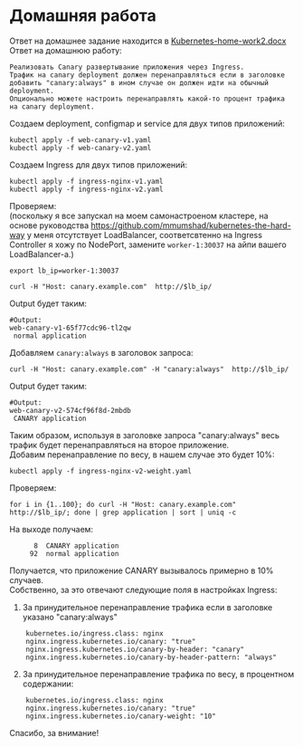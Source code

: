 # Домашняя работа

Ответ на домашнее задание находится в [Kubernetes-home-work2.docx](Kubernetes-home-work2.docx)   
Ответ на домашнюю работу:
```
Реализовать Canary развертывание приложения через Ingress. 
Трафик на canary deployment должен перенаправляться если в заголовке добавить "canary:always" в ином случае он должен идти на обычный deployment. 
Опционально можете настроить перенаправлять какой-то процент трафика на canary deployment.
```

Создаем deployment, configmap и service для двух типов приложений:
```
kubectl apply -f web-canary-v1.yaml
kubectl apply -f web-canary-v2.yaml
```

Создаем Ingress для двух типов приложений:
```
kubectl apply -f ingress-nginx-v1.yaml
kubectl apply -f ingress-nginx-v2.yaml
```
Проверяем:  
(поскольку я все запускал на моем самонастроеном кластере, на основе руководства https://github.com/mmumshad/kubernetes-the-hard-way у меня отсутствует LoadBalancer, соответсвтенно на Ingress Controller я хожу по NodePort, замените `worker-1:30037` на айпи вашего LoadBalancer-а.)

```
export lb_ip=worker-1:30037
```

```
curl -H "Host: canary.example.com"  http://$lb_ip/
```
Output будет таким:
```
#Output:
web-canary-v1-65f77cdc96-tl2qw
 normal application
```
Добавляем `canary:always` в заголовок запроса:
```
curl -H "Host: canary.example.com" -H "canary:always"  http://$lb_ip/
```
Output будет таким:
```
#Output:
web-canary-v2-574cf96f8d-2mbdb
 CANARY application
```
Таким образом, используя в заголовке запроса "canary:always" весь трафик будет перенаправляться на второе приложение.  
Добавим перенаправление по весу, в нашем случае это будет 10%:

```
kubectl apply -f ingress-nginx-v2-weight.yaml
```

Проверяем: 
```
for i in {1..100}; do curl -H "Host: canary.example.com" http://$lb_ip/; done | grep application | sort | uniq -c
```
На выходе получаем:
```
      8  CANARY application
     92  normal application
```
Получается, что приложение CANARY вызывалось примерно в 10% случаев.   
Собственно, за это отвечают следующие поля в настройках Ingress:  

1. За принудительное перенаправление трафика если в заголовке указано "canary:always"

```
    kubernetes.io/ingress.class: nginx
    nginx.ingress.kubernetes.io/canary: "true"
    nginx.ingress.kubernetes.io/canary-by-header: "canary"
    nginx.ingress.kubernetes.io/canary-by-header-pattern: "always"
```
2. За принудительное перенаправление трафика по весу, в процентном содержании:

```
    kubernetes.io/ingress.class: nginx
    nginx.ingress.kubernetes.io/canary: "true"
    nginx.ingress.kubernetes.io/canary-weight: "10"
```

Спасибо, за внимание!